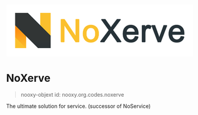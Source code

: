 ![NoXerve](/imgs/NoXerve.png)
# NoXerve
> nooxy-objext id: nooxy.org.codes.noxerve

The ultimate solution for service. (successor of NoService)
